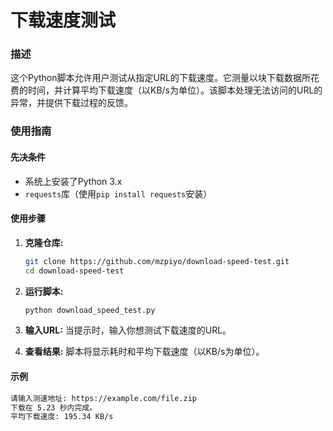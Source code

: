 # 下载速度测试

### 描述
这个Python脚本允许用户测试从指定URL的下载速度。它测量以块下载数据所花费的时间，并计算平均下载速度（以KB/s为单位）。该脚本处理无法访问的URL的异常，并提供下载过程的反馈。

### 使用指南
#### 先决条件
- 系统上安装了Python 3.x
- `requests`库（使用`pip install requests`安装）

#### 使用步骤
1. **克隆仓库:**
   ```sh
   git clone https://github.com/mzpiyo/download-speed-test.git
   cd download-speed-test
   ```

2. **运行脚本:**
   ```sh
   python download_speed_test.py
   ```

3. **输入URL:**
   当提示时，输入你想测试下载速度的URL。

4. **查看结果:**
   脚本将显示耗时和平均下载速度（以KB/s为单位）。

#### 示例
```sh
请输入测速地址: https://example.com/file.zip
下载在 5.23 秒内完成。
平均下载速度: 195.34 KB/s
```
